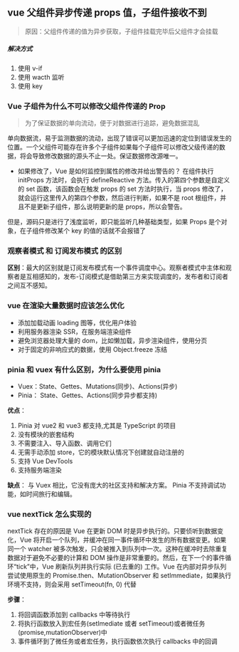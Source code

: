 ## vue 父组件异步传递 props 值，子组件接收不到

> 原因：父组件传递的值为异步获取，子组件挂载完毕后父组件才会挂载

##### 解决方式

1. 使用 v-if
2. 使用 wacth 监听
3. 使用 key

### Vue 子组件为什么不可以修改父组件传递的 Prop

> 为了保证数据的单向流动，便于对数据进行追踪，避免数据混乱

单向数据流，易于监测数据的流动，出现了错误可以更加迅速的定位到错误发生的位置。一个父组件可能存在许多个子组件如果每个子组件可以修改父级传递的数据，将会导致修改数据的源头不止一处。保证数据修改源唯一。

- 如果修改了，Vue 是如何监控到属性的修改并给出警告的？
  在组件执行 initProps 方法时，会执行 defineReactive 方法。传入的第四个参数是自定义的 set 函数，该函数会在触发 props 的 set 方法时执行，当 props 修改了，就会运行这里传入的第四个参数，然后进行判断，如果不是 root 根组件，并且不是更新子组件，那么说明更新的是 props，所以会警告。

但是，源码只是进行了浅度监听，即只能监听几种基础类型，如果 Props 是个对象，在子组件修改某个 key 的值的话就不会报错了

### 观察者模式 和 订阅发布模式 的区别

**区别**：最大的区别就是订阅发布模式有一个事件调度中心。观察者模式中主体和观察者是互相感知的，发布-订阅模式是借助第三方来实现调度的，发布者和订阅者之间互不感知。

### vue 在渲染大量数据时应该怎么优化

- 添加加载动画 loading 图等，优化用户体验
- 利用服务器渲染 SSR，在服务端渲染组件
- 避免浏览器处理大量的 dom，比如懒加载，异步渲染组件，使用分页
- 对于固定的非响应式的数据，使用 Object.freeze 冻结

### pinia 和 vuex 有什么区别，为什么要使用 pinia

- Vuex：State、Gettes、Mutations(同步)、Actions(异步)
- Pinia： State、Gettes、Actions(同步异步都支持)

**优点**：

1. Pinia 对 vue2 和 vue3 都支持,尤其是 TypeScript 的项目
2. 没有模块的嵌套结构
3. 不需要注入、导入函数、调用它们
4. 无需手动添加 store，它的模块默认情况下创建就自动注册的
5. 支持 Vue DevTools
6. 支持服务端渲染

**缺点**：
与 Vuex 相比，它没有庞大的社区支持和解决方案。
Pinia 不支持调试功能，如时间旅行和编辑。

### vue nextTick 怎么实现的

nextTick 存在的原因是 Vue 在更新 DOM 时是异步执行的。只要侦听到数据变化，Vue 将开启一个队列，并缓冲在同一事件循环中发生的所有数据变更。如果同一个 watcher 被多次触发，只会被推入到队列中一次。这种在缓冲时去除重复数据对于避免不必要的计算和 DOM 操作是非常重要的。然后，在下一个的事件循环“tick”中，Vue 刷新队列并执行实际 (已去重的) 工作。Vue 在内部对异步队列尝试使用原生的 Promise.then、MutationObserver 和 setImmediate，如果执行环境不支持，则会采用 setTimeout(fn, 0) 代替

**步骤**：

1. 将回调函数添加到 callbacks 中等待执行
2. 将执行函数放入到宏任务(setImediate 或者 setTimeout)或者微任务(promise,mutationObserver)中
3. 事件循环到了微任务或者宏任务，执行函数依次执行 callbacks 中的回调
